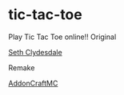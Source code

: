 # tic-tac-toe
Play Tic Tac Toe online!!
Original

[Seth Clydesdale](https://sethclydesdale.github.io/tic-tac-toe/)

Remake

[AddonCraftMC](https://addoncraftmc.github.io/tic-tac-toe/)
